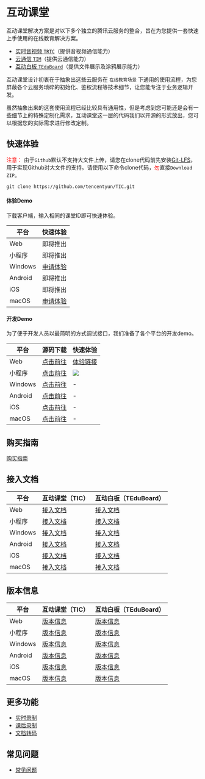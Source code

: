 # 互动课堂

互动课堂解决方案是对以下多个独立的腾讯云服务的整合，旨在为您提供一套快速上手使用的在线教育解决方案。

- [实时音视频 `TRTC`](https://github.com/tencentyun/TRTCSDK)（提供音视频通信能力）
- [云通信 `TIM`](https://github.com/tencentyun/TIMSDK)（提供云通信能力）
- [互动白板 `TEduBoard`](./Docs/PaaS/SDK文档/互动白板功能说明.md)（提供文件展示及涂鸦展示能力）

互动课堂设计初衷在于抽象出这些云服务在 `在线教育场景` 下通用的使用流程，为您屏蔽各个云服务琐碎的初始化、鉴权流程等技术细节，让您能专注于业务逻辑开发。

虽然抽象出来的这套使用流程已经比较具有通用性，但是考虑到您可能还是会有一些细节上的特殊定制化需求，互动课堂这一层的代码我们以开源的形式放出，您可以根据您的实际需求进行修改定制。


## 快速体验

<font color="#FF0000">注意：</font> 由于`Github`默认不支持大文件上传，请您在clone代码前先安装[Git-LFS](./Git-LFS.md)，用于实现Github对大文件的支持。请使用以下命令clone代码，<font color="#FF0000">勿</font>直接`Download ZIP`。
```
git clone https://github.com/tencentyun/TIC.git
```


#### 体验Demo

下载客户端，输入相同的课堂ID即可快速体验。

| 平台 | 快速体验 |
|---------|---------|
| Web | 即将推出 |
| 小程序 | 即将推出 |
| Windows |  [申请体验](./Docs/购买指南.md) |
| Android | 即将推出 |
| iOS | 即将推出 |
| macOS | [申请体验](./Docs/购买指南.md)  |

#### 开发Demo

为了便于开发人员以最简明的方式调试接口，我们准备了各个平台的开发demo。

| 平台 | 源码下载 | 快速体验 |
|--|---------|---------|
| Web | [点击前往](./Web) | [体验链接](https://tic-demo-1259648581.cos.ap-shanghai.myqcloud.com/index.html) |
|小程序  | [点击前往](./小程序)   | ![](https://main.qcloudimg.com/raw/db3055ade262e17bcd8711026f487ae7.png) |
| Windows |[点击前往](./Windows)  | - |
|Android  | [点击前往](./Android)  | - |
| iOS | [点击前往](./iOS) | - |
| macOS |[点击前往](./macOS)   | - |

## 购买指南

[购买指南](./Docs/购买指南.md)

## 接入文档

| 平台 | 互动课堂（TIC） | 互动白板（TEduBoard） |
|---------|---------|---------|
| Web | [接入文档](./Docs/PaaS/SDK文档/Web/互动课堂接入文档.md) | [接入文档](./Docs/PaaS/SDK文档/Web/互动白板接入文档.md) |
|小程序  | [接入文档](./Docs/PaaS/SDK文档/小程序/互动课堂接入文档.md)   | [接入文档](./Docs/PaaS/SDK文档/小程序/互动白板接入文档.md) |
| Windows |[接入文档](./Docs/PaaS/SDK文档/Windows/互动课堂接入文档.md) | [接入文档](./Docs/PaaS/SDK文档/Windows/互动白板接入文档.md) |
|Android  | [接入文档](./Docs/PaaS/SDK文档/Android/互动课堂接入文档.md) | [接入文档](./Docs/PaaS/SDK文档/Android/互动白板接入文档.md) |
| iOS | [接入文档](./Docs/PaaS/SDK文档/iOS/互动课堂接入文档.md) | [接入文档](./Docs/PaaS/SDK文档/iOS/互动白板接入文档.md) |
| macOS | [接入文档](./Docs/PaaS/SDK文档/macOS/互动课堂接入文档.md) | [接入文档](./Docs/PaaS/SDK文档/macOS/互动白板接入文档.md) |


## 版本信息

| 平台 | 互动课堂（TIC） | 互动白板（TEduBoard） |
|---------|---------|---------|
| Web | [版本信息](./Docs/PaaS/版本信息/互动课堂/Web_TIC_ReleaseNotes.md) | [版本信息](./Docs/PaaS/版本信息/互动白板/Web_ReleaseNotes.md) |
|小程序  | [版本信息](./Docs/PaaS/版本信息/互动课堂/小程序_TIC_ReleaseNotes.md)   | [版本信息](./Docs/PaaS/版本信息/互动白板/小程序_ReleaseNotes.md) |
| Windows |[版本信息](./Docs/PaaS/版本信息/互动课堂/Windows_TIC_ReleaseNotes.md) | [版本信息](./Docs/PaaS/版本信息/互动白板/Windows_ReleaseNotes.md) |
|Android  | [版本信息](./Docs/PaaS/版本信息/互动课堂/Android_TIC_ReleaseNotes.md) | [版本信息](./Docs/PaaS/版本信息/互动白板/Android_ReleaseNotes.md) |
| iOS | [版本信息](./Docs/PaaS/版本信息/互动课堂/iOS_macOS_TIC_ReleaseNotes.md) | [版本信息](./Docs/PaaS/版本信息/互动白板/iOS_macOS_ReleaseNotes.md) |
| macOS | [版本信息](./Docs/PaaS/版本信息/互动课堂/iOS_macOS_TIC_ReleaseNotes.md) | [版本信息](./Docs/PaaS/版本信息/互动白板/iOS_macOS_ReleaseNotes.md) |



## 更多功能

- [实时录制](./Docs/PaaS/实时录制.md)
- [课后录制](./Docs/PaaS/课后录制.md)
- [文档转码](./Docs/PaaS/文档转码.md)

## 常见问题
- [常见问题](./Docs/PaaS/常见问题.md)
